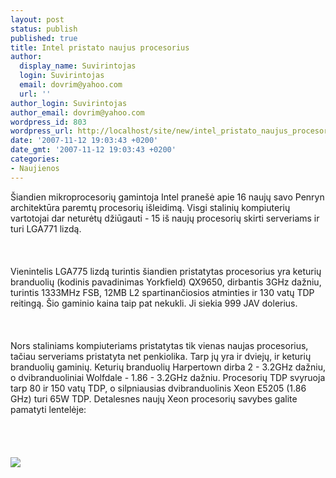 ```yaml
---
layout: post
status: publish
published: true
title: Intel pristato naujus procesorius
author:
  display_name: Suvirintojas
  login: Suvirintojas
  email: dovrim@yahoo.com
  url: ''
author_login: Suvirintojas
author_email: dovrim@yahoo.com
wordpress_id: 803
wordpress_url: http://localhost/site/new/intel_pristato_naujus_procesorius/
date: '2007-11-12 19:03:43 +0200'
date_gmt: '2007-11-12 19:03:43 +0200'
categories:
- Naujienos
---
```

<p>Šiandien mikroprocesorių gamintoja Intel pranešė apie 16 naujų savo Penryn architektūra paremtų procesorių išleidimą. Visgi stalinių kompiuterių vartotojai dar neturėtų džiūgauti - 15 iš naujų procesorių skirti serveriams ir turi LGA771 lizdą.<br />
<br><br />
<br>Vienintelis LGA775 lizdą turintis šiandien pristatytas procesorius yra keturių branduolių (kodinis pavadinimas Yorkfield) QX9650, dirbantis 3GHz dažniu, turintis 1333MHz FSB, 12MB L2 spartinančiosios atminties ir 130 vatų TDP reitingą. Šio gaminio kaina taip pat nekukli. Ji siekia 999 JAV dolerius.<br />
<br><br />
<br>Nors staliniams kompiuteriams pristatytas tik vienas naujas procesorius, tačiau serveriams pristatyta net penkiolika. Tarp jų yra ir dviejų, ir keturių branduolių gaminių. Keturių branduolių Harpertown dirba 2 - 3.2GHz dažniu, o dvibranduoliniai Wolfdale - 1.86 - 3.2GHz dažniu. Procesorių TDP svyruoja tarp 80 ir 150 vatų TDP, o silpniausias dvibranduolinis Xeon E5205 (1.86 GHz) turi 65W TDP. Detalesnes naujų Xeon procesorių savybes galite pamatyti lentelėje:<br />
<br><br />
<br><br><img src="http://img221.imageshack.us/img221/5954/york02rm8.gif"><br></p>
